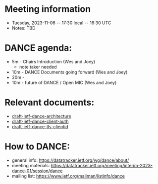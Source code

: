 # Meeting information

- Tuesday, 2023-11-06 -- 17:30 local -- 16:30 UTC
- Notes:   TBD

# DANCE agenda:

- 5m - Chairs Introduction                       (Wes and Joey)
  - note taker needed
- 10m - DANCE Documents going forward            (Wes and Joey)
- 20m - 
- 10m - future of DANCE / Open MIC               (Wes and Joey)

# Relevant documents:

- [draft-ietf-dance-architecture](https://datatracker.ietf.org/doc/draft-ietf-dance-architecture)
- [draft-ietf-dance-client-auth](https://datatracker.ietf.org/doc/draft-ietf-dance-client-auth)
- [draft-ietf-dance-tls-clientid](https://datatracker.ietf.org/doc/draft-ietf-dance-tls-clientid)

# How to DANCE:

- general info: https://datatracker.ietf.org/wg/dance/about/
- meeting materials: https://datatracker.ietf.org/meeting/interim-2023-dance-01/session/dance
- mailing list: https://www.ietf.org/mailman/listinfo/dance
